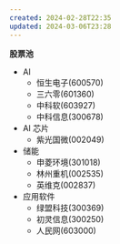 ```yaml
---
created: 2024-02-28T22:35
updated: 2024-03-06T23:28
---
```

**股票池**

- AI
	- 恒生电子(600570)
	- 三六零(601360)
	- 中科软(603927)
	- 中科信息(300678)
- AI 芯片
	- 紫光国微(002049)
- 储能
	- 申菱环境(301018)
	- 林州重机(002535)
	- 英维克(002837)
- 应用软件
	- 绿盟科技(300369)
	- 初灵信息(300250)
	- 人民网(603000)